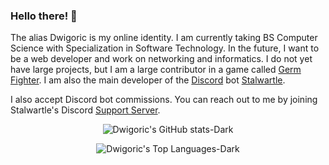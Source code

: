 ### Hello there! 👋 <!-- General Kenobi -->

The alias Dwigoric is my online identity. I am currently taking BS Computer Science with Specialization in Software Technology. In the future, I want to be a web developer and work on networking and informatics. I do not yet have large projects, but I am a large contributor in a game called [Germ Fighter](https://github.com/takomst/germ-fighter). I am also the main developer of the [Discord](https://discord.com) bot [Stalwartle](https://bit.ly/invite-stalwartle).


I also accept Discord bot commissions. You can reach out to me by joining Stalwartle's Discord [Support Server](https://discord.gg/KDWGvV8).


<div align="center">

![Dwigoric's GitHub stats-Dark](https://github-readme-stats.vercel.app/api?username=Dwigoric&show_icons=true&count_private=true&theme=ayu-mirage&bg_color=60,0e57c2,06a69a)

![Dwigoric's Top Languages-Dark](https://github-readme-stats.vercel.app/api/top-langs/?username=Dwigoric&langs_count=10&theme=ayu-mirage&count_private=true&show_icons=true&bg_color=90,0e57c2,06a69a)

</div>
